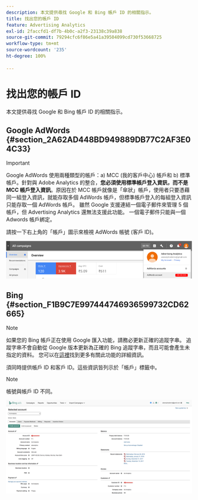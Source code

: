 ```yaml
---
description: 本文提供尋找 Google 和 Bing 帳戶 ID 的相關指示。
title: 找出您的帳戶 ID
feature: Advertising Analytics
exl-id: 2faccfd1-df7b-4b0c-a2f3-23138c39a838
source-git-commit: 79294cfc6f86e5a41a39504099cd730f53668725
workflow-type: tm+mt
source-wordcount: '235'
ht-degree: 100%

---
```


# 找出您的帳戶 ID

本文提供尋找 Google 和 Bing 帳戶 ID 的相關指示。

## Google AdWords {#section_2A62AD448BD949889DB77C2AF3E04C33}

>[!IMPORTANT]
>
>Google AdWords 使用兩種類型的帳戶：a) MCC (我的客戶中心) 帳戶和 b) 標準帳戶。針對與 Adobe Analytics 的整合，**您必須使用標準帳戶登入資訊，而不是 MCC 帳戶登入資訊**。原因在於 MCC 帳戶就像是「傘狀」帳戶，使用者只要憑藉同一組登入資訊，就能存取多個 AdWords 帳戶，但標準帳戶登入的每組登入資訊只能存取一個 AdWords 帳戶。 雖然 Google 支援連結一個電子郵件來管理 5 個帳戶，但 Advertising Analytics 還無法支援此功能。 一個電子郵件只能與一個 Adwords 帳戶綁定。

請按一下右上角的「帳戶」圖示來檢視 AdWords 帳號 (客戶 ID)。

![](assets/google_account.png)

## Bing {#section_F1B9C7E997444746936599732CD62665}

>[!NOTE]
>
>如果您的 Bing 帳戶正在使用 Google 匯入功能，請務必更新正確的追蹤字串。 追蹤字串不會自動從 Google 版本更新為正確的 Bing 追蹤字串，而且可能會產生未指定的資料。 您可以在[這裡](https://help.ads.microsoft.com/apex/index/3/en/50851/)找到更多有關此功能的詳細資訊。

須同時提供帳戶 ID 和客戶 ID。這些資訊皆列示於「帳戶」標籤中。

>[!NOTE]
>
>帳號與帳戶 ID 不同。

![](assets/bing_id.png)
